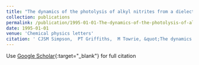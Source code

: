 ```yaml
---
title: "The dynamics of the photolysis of alkyl nitrites from a dielectric surface. A comparison with gas phase results"
collection: publications
permalink: /publication/1995-01-01-The-dynamics-of-the-photolysis-of-alkyl-nitrites-from-a-dielectric-surface-A-comparison-with-gas-phase-results
date: 1995-01-01
venue: 'Chemical physics letters'
citation: ' CJSM Simpson,  PT Griffiths,  M Towrie, &quot;The dynamics of the photolysis of alkyl nitrites from a dielectric surface. A comparison with gas phase results.&quot; Chemical physics letters, 1995.'
---
```

Use [Google Scholar](https://scholar.google.com/scholar?q=The+dynamics+of+the+photolysis+of+alkyl+nitrites+from+a+dielectric+surface.+A+comparison+with+gas+phase+results){:target="_blank"} for full citation